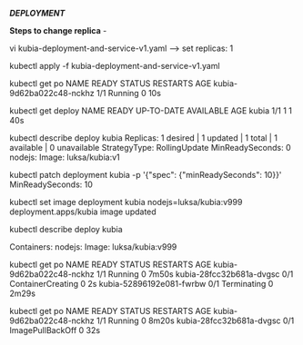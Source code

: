 ***DEPLOYMENT***

**Steps to change replica** -

vi kubia-deployment-and-service-v1.yaml --> set replicas: 1

kubectl apply -f kubia-deployment-and-service-v1.yaml

kubectl get po
NAME                     READY   STATUS    RESTARTS   AGE
kubia-9d62ba022c48-nckhz   1/1     Running   0          10s


kubectl get deploy
NAME    READY   UP-TO-DATE   AVAILABLE   AGE
kubia   1/1     1            1           40s


kubectl describe deploy kubia
Replicas:               1 desired | 1 updated | 1 total | 1 available | 0 unavailable
StrategyType:           RollingUpdate
MinReadySeconds:        0
 nodejs:
    Image:        luksa/kubia:v1
	
	
kubectl patch deployment kubia -p '{"spec": {"minReadySeconds": 10}}'
MinReadySeconds:        10


kubectl set image deployment kubia nodejs=luksa/kubia:v999
deployment.apps/kubia image updated


kubectl describe deploy kubia

Containers:
   nodejs:
    Image:        luksa/kubia:v999
	
	
	
kubectl get po
NAME                     READY   STATUS              RESTARTS   AGE
kubia-9d62ba022c48-nckhz   1/1     Running             0          7m50s
kubia-28fcc32b681a-dvgsc   0/1     ContainerCreating   0          2s
kubia-52896192e081-fwrbw   0/1     Terminating         0          2m29s

kubectl get po
NAME                     READY   STATUS             RESTARTS   AGE
kubia-9d62ba022c48-nckhz   1/1     Running            0          8m20s
kubia-28fcc32b681a-dvgsc   0/1     ImagePullBackOff   0          32s
